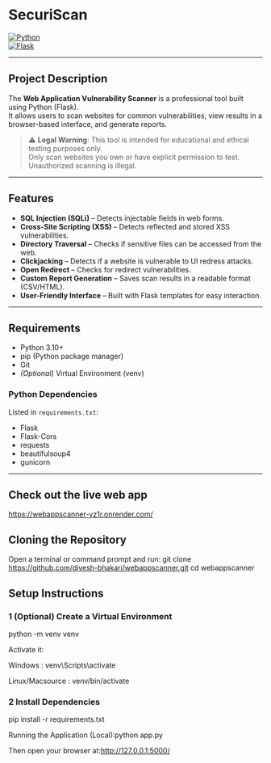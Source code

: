 # SecuriScan

[![Python](https://img.shields.io/badge/Python-3.11-blue.svg)](https://www.python.org/)  
[![Flask](https://img.shields.io/badge/Flask-2.3-green.svg)](https://flask.palletsprojects.com/)

---

## Project Description

The **Web Application Vulnerability Scanner** is a professional tool built using Python (Flask).  
It allows users to scan websites for common vulnerabilities, view results in a browser-based interface, and generate reports.

> ⚠️ **Legal Warning**: This tool is intended for educational and ethical testing purposes only.  
> Only scan websites you own or have explicit permission to test. Unauthorized scanning is illegal.

---

##  Features

- **SQL Injection (SQLi)** – Detects injectable fields in web forms.  
- **Cross-Site Scripting (XSS)** – Detects reflected and stored XSS vulnerabilities.  
- **Directory Traversal** – Checks if sensitive files can be accessed from the web.  
- **Clickjacking** – Detects if a website is vulnerable to UI redress attacks.  
- **Open Redirect** – Checks for redirect vulnerabilities.  
- **Custom Report Generation** – Saves scan results in a readable format (CSV/HTML).  
- **User-Friendly Interface** – Built with Flask templates for easy interaction.  

---

##  Requirements

- Python 3.10+  
- pip (Python package manager)  
- Git  
- *(Optional)* Virtual Environment (venv)  

### Python Dependencies

Listed in `requirements.txt`:

- Flask  
- Flask-Cors  
- requests  
- beautifulsoup4  
- gunicorn  

---
## Check out the live web app

https://webappscanner-yz1r.onrender.com/

## Cloning the Repository

Open a terminal or command prompt and run:
git clone https://github.com/divesh-bhakari/webappscanner.git
cd webappscanner
## Setup Instructions

### 1️ (Optional) Create a Virtual Environment
python -m venv venv

Activate it:

Windows : venv\Scripts\activate

Linux/Macsource : venv/bin/activate

### 2️ Install Dependencies
pip install -r requirements.txt

Running the Application (Local):python app.py

Then open your browser at:http://127.0.0.1:5000/
